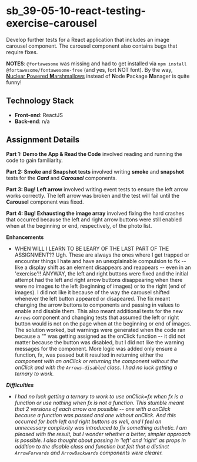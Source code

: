 # sb_39-05-10-react-testing-exercise-carousel

Develop further tests for a React application that includes an image carousel component. The carousel component also contains bugs that require fixes.

**NOTES**: `@fortawesome` was missing and had to get installed via `npm install @fortawesome/fontawesome-free` (and yes, fort NOT font). By the way, [**N**uclear **P**owered **M**arshmallows](https://www.npmjs.com/package/@fortawesome/fontawesome-free) instead of **N**ode **P**ackage **M**anager is quite funny!


## Technology Stack
- **Front-end**: ReactJS
- **Back-end**: n/a

## Assignment Details

**Part 1: Demo the App & Read the Code** involved reading and running the code to gain familiarity.

**Part 2: Smoke and Snapshot tests** involved writing **smoke** and **snapshot** tests for the **_Card_** and **_Carousel_** components.

**Part 3: Bug! Left arrow** involved writing event tests to ensure the left arrow works correctly. The left arrow was broken and the test will fail until the **Carousel** component was fixed.

**Part 4: Bug! Exhausting the image array** involved fixing the hard crashes that occurred because the left and right arrow buttons were still enabled when at the beginning or end, respectively, of the photo list.


**Enhancements**
- WHEN WILL I LEARN TO BE LEARY OF THE LAST PART OF THE ASSIGNMENT?? Ugh. These are always the ones where I get trapped or encounter things I hate and have an unexplainable compulsion to fix -- like a display shift as an element disappears and reappears -- even in an 'exercise'!! ANYWAY, the left and right buttons were fixed and the initial attempt had the left and right arrow buttons disappearing when there were no images to the left (beginning of images) or to the right (end of images). I did not like it because of the way the carousel shifted whenever the left button appeared or disapeared. The fix meant changing the arrow buttons to components and passing in values to enable and disable them. This also meant additional tests for the new `Arrows` component and changing tests that assumed the left or right button would is not on the page when at the beginning or end of images. The solution worked, but warnings were generated when the code ran because a "" was getting assigned as the onClick function -- it did not matter because the button was disabled, but I did not like the warning messages for the component. More logic was added only ensure a function, fx, was passed but it resulted in returning either the <i> component with an onClick or returning the <i> component without the onClick and with the `Arrows-disabled` class. I had no luck getting a ternary to work.

**Difficulties**
- I had no luck getting a ternary to work to use onClick=fx when fx is a function or use nothing when fx is not a function. This stumble meant that 2 versions of each arrow are possible -- one with a onClick because a function was passed and one without onClick. And this occurred for both left and right buttons as well, and I feel an unnecessary conplexity was introduced to fix something asthetic. I am pleased with the result, but I wonder whether a better, simpler approach is possible. I also thought about passing in 'left' and 'right' as props in addition to the disable class and function but felt that a distinct `ArrowForwards` and `ArrowBackwards` components were clearer.


